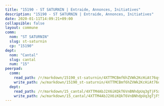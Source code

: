 ```yaml
---
title: "15190 - ST SATURNIN | Entraide, Annonces, Initiatives"
description: "15190 - ST SATURNIN | Entraide, Annonces, Initiatives"
date: 2020-01-11T14:09:21+09:00
collapsible: false
layout: commune
comm:
  nom: "ST SATURNIN"
  slug: st-saturnin
  cp: "15190"
dept:
  nom: "Cantal"
  slug: cantal
  num: "15"
peerpad:
  comm:
    read_path: /r/markdown/15190_st-saturnin/4XTTMCBmf6hZVWk2KcHiAt76qsG1yo8L9uvxBSiBbGDn1UKDL
    write_path: /w/markdown/15190_st-saturnin/4XTTMCBmf6hZVWk2KcHiAt76qsG1yo8L9uvxBSiBbGDn1UKDL-K3TgU4sKPB4KCQKsfaacL7FcZiAkWGJPkbrHC293wTE43pX4fsU9kCNatwbfN6jmWsHN7mAH3pJfR2fujVeWdssKn9ZTL4rBP4LTrSdjBEKxcCamcr7bnTD78fKicJ9aJGS7WjBx
  dept:
    read_path: /r/markdown/15_cantal/4XTTM4AbJ2X6iKQkT6VnBNhdpUq3gTjF5xvzeLXgyMbip7oZi
    write_path: /w/markdown/15_cantal/4XTTM4AbJ2X6iKQkT6VnBNhdpUq3gTjF5xvzeLXgyMbip7oZi-K3TgUzLxcVoV3Spfk4WRRT7ns4FZHP5DRn3T5Xt1HAMNkCgdMWpswwmyZFy1f4TzqjHqM6bwRLmH4WDVWsNZdM34scPnnmiNG41mKcAmEspoSpDYQr7FHqoFAfy15CJrkSEmsoqS
---
```



